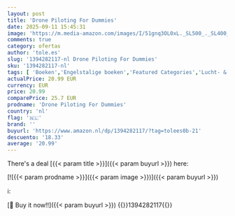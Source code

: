 ```yaml
---
layout: post
title: 'Drone Piloting For Dummies'
date: 2025-09-11 15:45:31
image: 'https://m.media-amazon.com/images/I/51gnq3OL0xL._SL500_._SL400_.jpg'
comments: true
category: ofertas
author: 'tole.es'
slug: '1394282117-nl Drone Piloting For Dummies'
sku: '1394282117-nl'
tags: [ 'Boeken','Engelstalige boeken','Featured Categories','Lucht- & ruimtevaarttechnologie','Luchtsport','Luchtvaart','Sport & het buitenleven','Techniek','Techniek & transport','Transport','🇳🇱', ]
actualPrice: 20.99 EUR
currency: EUR
price: 20.99
comparePrice: 25.7 EUR
prodname: 'Drone Piloting For Dummies'
country: 'nl'
flag: '🇳🇱'
brand: ''
buyurl: 'https://www.amazon.nl/dp/1394282117/?tag=tolees0b-21'
descuento: '18.33'
average: '20.99'
---
```


There's a deal [{{< param title >}}]({{< param buyurl >}})  here:

[![{{< param prodname >}}]({{< param image >}})]({{< param buyurl >}})

ℹ️:


[🛒 Buy it now!!]({{< param buyurl >}})
{{<world>}}1394282117{{</world>}}
